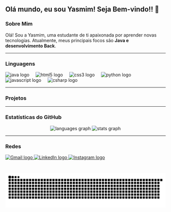 <h2 align="left">Olá mundo, eu sou Yasmim! Seja Bem-vindo!! 👋</h2>

### Sobre Mim

Olá! Sou a Yasmim, uma estudante de ti apaixonada por aprender novas tecnologias. Atualmente, meus principais focos são **Java e desenvolvimento Back**. 

---

### Linguagens

<div align="left">
  <img src="https://github.com/get-icon/geticon/blob/master/icons/java.svg" height="30" alt="java logo"  />
  <img width="12" />
  <img src="https://cdn.jsdelivr.net/gh/devicons/devicon/icons/html5/html5-original.svg" height="30" alt="html5 logo"  />
  <img width="12" />
  <img src="https://cdn.jsdelivr.net/gh/devicons/devicon/icons/css3/css3-original.svg" height="30" alt="css3 logo"  />
  <img width="12" />
  <img src="https://cdn.jsdelivr.net/gh/devicons/devicon/icons/python/python-original.svg" height="30" alt="python logo"  />
  <img width="12" />
  <img src="https://cdn.jsdelivr.net/gh/devicons/devicon/icons/javascript/javascript-original.svg" height="30" alt="javascript logo"  />
  <img width="12" />
  <img src="https://cdn.jsdelivr.net/gh/devicons/devicon/icons/csharp/csharp-original.svg" height="30" alt="csharp logo"  />
</div>

---

### Projetos 


---

### Estatísticas do GitHub

<div align="center">
  <img src="https://github-readme-stats.vercel.app/api/top-langs?username=yasmim-luizds&locale=en&hide_title=false&layout=compact&card_width=320&langs_count=5&theme=dracula&hide_border=false" height="150" alt="languages graph"  />
  <img src="https://github-readme-stats.vercel.app/api?username=yasmim-luizds&hide_title=false&hide_rank=false&show_icons=true&include_all_commits=true&count_private=true&disable_animations=false&theme=dracula&locale=en&hide_border=false" height="150" alt="stats graph"  />
</div>

---

### Redes

<div align="left">
  <a href="mailto:yasmimluiz1989@gmail.com">
    <img src="https://img.shields.io/static/v1?message=Gmail&logo=gmail&label=&color=D14836&logoColor=white&labelColor=&style=for-the-badge" height="35" alt="Gmail logo" />
  </a>
  <a href="https://www.linkedin.com/in/yasmim-luiz-dos-santos-770b192b6/" target="_blank">
    <img src="https://img.shields.io/static/v1?message=LinkedIn&logo=linkedin&label=&color=0077B5&logoColor=white&labelColor=&style=for-the-badge" height="35" alt="LinkedIn logo" />
  </a>
   <a href="https://www.instagram.com/yasmim_luizds/" target="_blank">
    <img src="https://img.shields.io/static/v1?message=Instagram&logo=instagram&label=&color=E4405F&logoColor=white&labelColor=&style=for-the-badge" height="35" alt="Instagram logo" />
  </a>
</div>

###

<br clear="both">

<img src="https://raw.githubusercontent.com/yasmim-luizds/yasmim-luizds/output/snake.svg" alt="Snake animation" />

###
